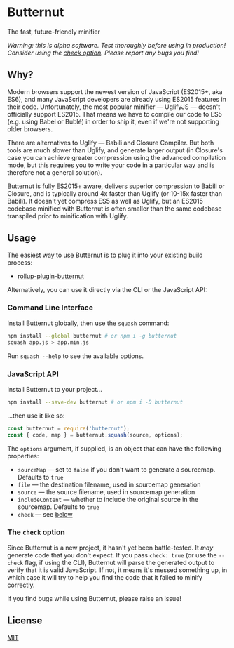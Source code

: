 # Butternut

The fast, future-friendly minifier

*Warning: this is alpha software. Test thoroughly before using in production! Consider using the [check option](#the-check-option). Please report any bugs you find!*


## Why?

Modern browsers support the newest version of JavaScript (ES2015+, aka ES6), and many JavaScript developers are already using ES2015 features in their code. Unfortunately, the most popular minifier — UglifyJS — doesn't officially support ES2015. That means we have to compile our code to ES5 (e.g. using Babel or Bublé) in order to ship it, even if we're not supporting older browsers.

There are alternatives to Uglify — Babili and Closure Compiler. But both tools are much slower than Uglify, and generate larger output (in Closure's case you can achieve greater compression using the advanced compilation mode, but this requires you to write your code in a particular way and is therefore not a general solution).

Butternut is fully ES2015+ aware, delivers superior compression to Babili or Closure, and is typically around 4x faster than Uglify (or 10-15x faster than Babili). It doesn't yet compress ES5 as well as Uglify, but an ES2015 codebase minified with Butternut is often smaller than the same codebase transpiled prior to minification with Uglify.


## Usage

The easiest way to use Butternut is to plug it into your existing build process:

* [rollup-plugin-butternut](https://github.com/rollup/rollup-plugin-butternut)

Alternatively, you can use it directly via the CLI or the JavaScript API:


### Command Line Interface

Install Butternut globally, then use the `squash` command:

```bash
npm install --global butternut # or npm i -g butternut
squash app.js > app.min.js
```

Run `squash --help` to see the available options.


### JavaScript API

Install Butternut to your project...

```bash
npm install --save-dev butternut # or npm i -D butternut
```

...then use it like so:

```js
const butternut = require('butternut');
const { code, map } = butternut.squash(source, options);
```

The `options` argument, if supplied, is an object that can have the following properties:

* `sourceMap` — set to `false` if you don't want to generate a sourcemap. Defaults to `true`
* `file` — the destination filename, used in sourcemap generation
* `source` — the source filename, used in sourcemap generation
* `includeContent` — whether to include the original source in the sourcemap. Defaults to `true`
* `check` — see [below](#the-check-option)


### The `check` option

Since Butternut is a new project, it hasn't yet been battle-tested. It *may* generate code that you don't expect. If you pass `check: true` (or use the `--check` flag, if using the CLI), Butternut will parse the generated output to verify that it is valid JavaScript. If not, it means it's messed something up, in which case it will try to help you find the code that it failed to minify correctly.

If you find bugs while using Butternut, please raise an issue!


## License

[MIT](LICENSE)